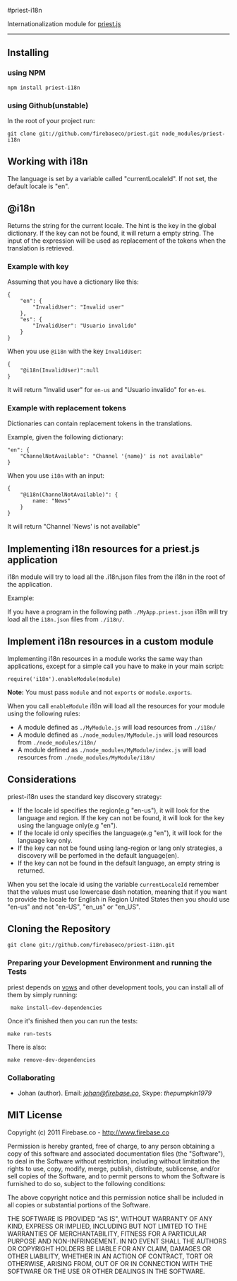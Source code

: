 #priest-i18n

Internationalization module for [priest.js](https://github.com/firebaseco/priest)
***

## Installing

### using NPM

    npm install priest-i18n

### using Github(unstable)
In the root of your project run:

    git clone git://github.com/firebaseco/priest.git node_modules/priest-i18n

## Working with i18n

The language is set by a variable called "currentLocaleId". If not set, the default locale is "en".

## @i18n

Returns the string for the current locale. The hint is the key in the global dictionary. If the key can not be found, it will return a empty string. The input of the expression will be used as replacement of the tokens when the translation is retrieved.

### Example with key

Assuming that you have a dictionary like this:

    {
		"en": {
			"InvalidUser": "Invalid user"
		},
		"es": {
			"InvalidUser": "Usuario invalido"
		}
	}

When you use `@i18n` with the key `InvalidUser`:
    
	{
		"@i18n(InvalidUser)":null
	}

It will return "Invalid user" for `en-us` and "Usuario invalido" for `en-es`.

### Example with replacement tokens

Dictionaries can contain replacement tokens in the translations.

Example, given the following dictionary:

    "en": {
		"ChannelNotAvailable": "Channel '{name}' is not available"
	}

When you use `i18n` with an input:

	{
		"@i18n(ChannelNotAvailable)": {
			name: "News"
		}
	}

It will return "Channel 'News' is not available"

## Implementing i18n resources for a priest.js application

i18n module will try to load all the .i18n.json files from the i18n in the root of the application.

Example:

If you have a program in the following path `./MyApp.priest.json` i18n will try load all the `i18n.json` files from `./i18n/`.

## Implement i18n resources in a custom module

Implementing i18n resources in a module works the same way than applications, except for a simple call you have to make in your main script:

    require('i18n').enableModule(module)

**Note:** You must pass `module` and not `exports` or `module.exports`.

When you call `enableModule` i18n will load all the resources for your module using the following rules:

* A module defined as `./MyModule.js` will load resources from `./i18n/`
* A module defined as `./node_modules/MyModule.js` will load resources from `./node_modules/i18n/`
* A module defined as `./node_modules/MyModule/index.js` will load resources from `./node_modules/MyModule/i18n/`

## Considerations

priest-i18n uses the standard key discovery strategy:

* If the locale id specifies the region(e.g "en-us"), it will look for the language and region. If the key can not be found, it will look for the key using the language only(e.g "en").
* If the locale id only specifies the language(e.g "en"), it will look for the language key only.
* If the key can not be found using lang-region or lang only strategies, a discovery will be perfomed in the default language(en).
* If the key can not be found in the default language, an empty string is returned.

When you set the locale id using the variable `currentLocaleId` remember that the values must use lowercase dash notation, meaning that if you want to provide the locale for English in Region United States then you should use "en-us" and not "en-US", "en\_us" or "en\_US".


## Cloning the Repository

    git clone git://github.com/firebaseco/priest-i18n.git


### Preparing your Development Environment and running the Tests

priest depends on [vows](http://vowsjs.org/) and other development tools, you can install all of them by simply running:

     make install-dev-dependencies

Once it's finished then you can run the tests:

    make run-tests

There is also:

    make remove-dev-dependencies

### Collaborating

* Johan (author). Email: *johan@firebase.co*, Skype: *thepumpkin1979*

## MIT License

Copyright (c) 2011 Firebase.co - http://www.firebase.co

Permission is hereby granted, free of charge, to any person obtaining a copy
of this software and associated documentation files (the "Software"), to deal
in the Software without restriction, including without limitation the rights
to use, copy, modify, merge, publish, distribute, sublicense, and/or sell
copies of the Software, and to permit persons to whom the Software is
furnished to do so, subject to the following conditions:

The above copyright notice and this permission notice shall be included in
all copies or substantial portions of the Software.

THE SOFTWARE IS PROVIDED "AS IS", WITHOUT WARRANTY OF ANY KIND, EXPRESS OR
IMPLIED, INCLUDING BUT NOT LIMITED TO THE WARRANTIES OF MERCHANTABILITY,
FITNESS FOR A PARTICULAR PURPOSE AND NON-INFRINGEMENT. IN NO EVENT SHALL THE
AUTHORS OR COPYRIGHT HOLDERS BE LIABLE FOR ANY CLAIM, DAMAGES OR OTHER
LIABILITY, WHETHER IN AN ACTION OF CONTRACT, TORT OR OTHERWISE, ARISING FROM,
OUT OF OR IN CONNECTION WITH THE SOFTWARE OR THE USE OR OTHER DEALINGS IN
THE SOFTWARE.